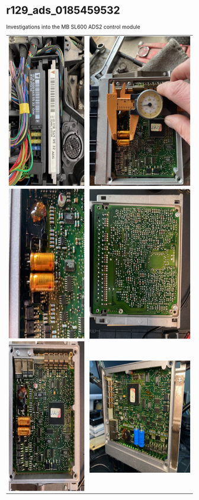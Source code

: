 # r129_ads_0185459532
Investigations into the MB SL600 ADS2 control module

<table>
  <tr>
    <td> <img src="./ads_images/IMG_3674.jpeg"  alt="1" width = 302px height = 403px ></td>
    <td><img src="./ads_images/IMG_3683.jpeg" alt="2" width = 302px height = 403px></td>
   </tr> 
   <tr>
      <td><img src="./ads_images/IMG_3687.jpeg" alt="3" width = 302px height = 403px></td>
      <td><img src="./ads_images/IMG_3699.jpeg" align="right" alt="4" width = 302px height = 403px>
  </td>
  <tr>
      <td><img src="./ads_images/IMG_3700.jpeg" alt="3" width = 302px height = 403px></td>
      <td><img src="./ads_images/IMG_3709.jpeg" align="right" alt="4" width = 403px height = 302px>
  </td>
  </tr>
</table>

